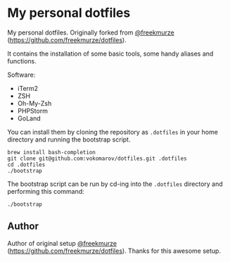 # My personal dotfiles

My personal dotfiles. Originally forked from [@freekmurze](https://githum.com/freekmurze) (https://github.com/freekmurze/dotfiles).

It contains the installation of some basic tools, some handy aliases and functions.

Software:
- iTerm2
- ZSH
- Oh-My-Zsh
- PHPStorm
- GoLand

You can install them by cloning the repository as `.dotfiles` in your home directory and running the bootstrap script.

```
brew install bash-completion
git clone git@github.com:vokomarov/dotfiles.git .dotfiles
cd .dotfiles
./bootstrap
```

The bootstrap script can be run by cd-ing into the `.dotfiles` directory and performing this command:

```bash
./bootstrap
```

## Author

Author of original setup [@freekmurze](https://githum.com/freekmurze) (https://github.com/freekmurze/dotfiles). Thanks for this awesome setup. 
